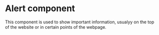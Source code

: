 # Alert component

This component is used to show important information, usualyy on the top of the website or in certain points of the webpage.
